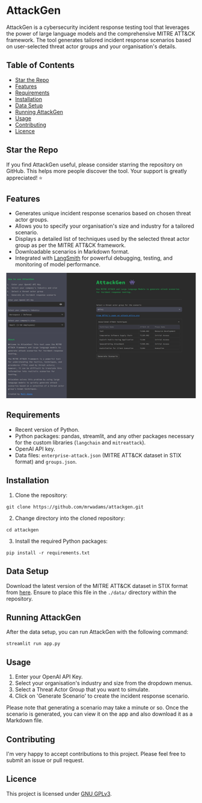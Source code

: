 # AttackGen

AttackGen is a cybersecurity incident response testing tool that leverages the power of large language models and the comprehensive MITRE ATT&CK framework. The tool generates tailored incident response scenarios based on user-selected threat actor groups and your organisation's details.

## Table of Contents
- [Star the Repo](#star-the-repo)
- [Features](#features)
- [Requirements](#requirements)
- [Installation](#installation)
- [Data Setup](#data-setup)
- [Running AttackGen](#running-attackgen)
- [Usage](#usage)
- [Contributing](#contributing)
- [Licence](#licence)

## Star the Repo
If you find AttackGen useful, please consider starring the repository on GitHub. This helps more people discover the tool. Your support is greatly appreciated! ⭐


## Features

- Generates unique incident response scenarios based on chosen threat actor groups.
- Allows you to specify your organisation's size and industry for a tailored scenario.
- Displays a detailed list of techniques used by the selected threat actor group as per the MITRE ATT&CK framework.
- Downloadable scenarios in Markdown format.
- Integrated with [LangSmith](https://docs.smith.langchain.com/) for powerful debugging, testing, and monitoring of model performance.

![AttackGen Screenshot](./images/screenshot.jpg)

## Requirements

- Recent version of Python.
- Python packages: pandas, streamlit, and any other packages necessary for the custom libraries (`langchain` and `mitreattack`).
- OpenAI API key.
- Data files: `enterprise-attack.json` (MITRE ATT&CK dataset in STIX format) and `groups.json`.

## Installation

1. Clone the repository:

```
git clone https://github.com/mrwadams/attackgen.git
```

2. Change directory into the cloned repository:

```
cd attackgen
```

3. Install the required Python packages:

```
pip install -r requirements.txt
```

## Data Setup

Download the latest version of the MITRE ATT&CK dataset in STIX format from [here](https://github.com/mitre-attack/attack-stix-data/blob/master/enterprise-attack/enterprise-attack.json). Ensure to place this file in the `./data/` directory within the repository.

## Running AttackGen

After the data setup, you can run AttackGen with the following command:

```
streamlit run app.py
```

## Usage

1. Enter your OpenAI API Key.
2. Select your organisation's industry and size from the dropdown menus.
3. Select a Threat Actor Group that you want to simulate.
4. Click on 'Generate Scenario' to create the incident response scenario.

Please note that generating a scenario may take a minute or so. Once the scenario is generated, you can view it on the app and also download it as a Markdown file.

## Contributing

I'm very happy to accept contributions to this project. Please feel free to submit an issue or pull request.

## Licence

This project is licensed under [GNU GPLv3](https://choosealicense.com/licenses/gpl-3.0/).
